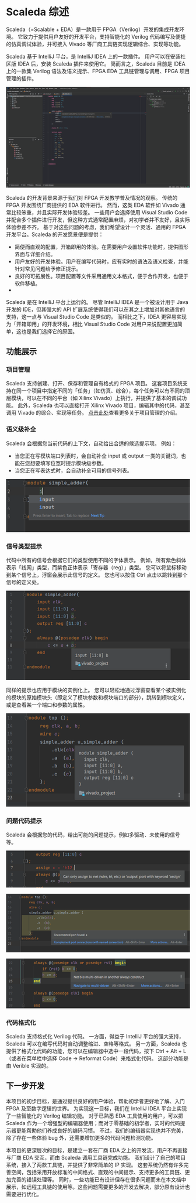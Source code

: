 # Scaleda 综述

Scaleda（=Scalable + EDA）是一款用于 FPGA（Verilog）开发的集成开发环境。
它致力于提供用户友好的开发平台，支持智能化的 Verilog 代码编写及便捷的仿真调试体验，并可接入 Vivado 等厂商工具链实现逻辑综合、实现等功能。

Scaleda 基于 IntelliJ 平台，是 IntelliJ IDEA 上的一款插件。
用户可以在安装社区版 IDEA 后，安装 Scaleda 插件来使用它。
简而言之，Scaleda 目前是 IDEA 上的一款集 Verilog 语法及语义提示、FPGA EDA 工具链管理与调用、FPGA 项目管理的插件。

![使用 Scaleda 进行 Verilog 开发](images/main-screenshot.png)

Scaleda 的开发背景来源于我们对 FPGA 开发教学普及情况的观察。
传统的 FPGA 开发围绕厂商提供的 EDA 软件进行。
然而，这类 EDA 软件如 Vivado 通常比较笨重，并且实际开发体验较差。
一些用户会选择使用 Visual Studio Code 并配合多个插件进行开发，但这种方式通常配置麻烦，对初学者并不友好，且实际体验参差不齐。
基于对这些问题的考虑，我们希望设计一个灵活、通用的 FPGA 开发平台。Scaleda 的开发愿景便是提供：

- 简便而直观的配置，开箱即用的体验。在需要用户设置软件功能时，提供图形界面与详细介绍。
- 用户友好的开发体验。用户在编写代码时，应有实时的语法及语义检查，并能针对常见问题给予修正提示。
- 良好的可拓展性。项目配置等文件采用通用文本格式，便于合作开发，也便于软件移植。
- 
Scaleda 是在 IntelliJ 平台上运行的。
尽管 IntelliJ IDEA 是一个被设计用于 Java 开发的 IDE，但其强大的 API 扩展系统使得我们可以在其之上增加对其他语言的支持，这一点与 Visual Studio Code 是类似的。
而相比之下，IDEA 更容易实现为「开箱即用」的开发环境，相比 Visual Studio Code 对用户来说配置更加简单，这也是我们选择它的原因。

## 功能展示

### 项目管理

Scaleda 支持创建、打开、保存和管理自有格式的 FPGA 项目。
这套项目系统支持在同一个项目中指定不同的「任务」（如仿真、综合），每个任务可以有不同的顶层模块，可以在不同的平台（如 Xilinx Vivado）上执行，并提供了基本的调试功能。
此外，Scaleda 也可以直接打开 Xilinx Vivado 项目，编辑其中的代码，甚至调用 Vivado 的综合、实现等任务。
[点击此处](project)查看更多关于项目管理的介绍。

### 语义级补全

Scaleda 会根据您当前代码的上下文，自动给出合适的候选提示项。
例如：

- 当您正在写模块端口列表时，会自动补全 input 或 output 一类的关键词，也能在您想要填写位宽时提示模块级参数。
- 当您正在写表达式时，会自动补全可用的信号列表。

![根据代码上下文提示](images/input-hint.png)

### 信号类型提示

代码中所有的信号会根据它们的类型使用不同的字体表示。
例如，所有紫色斜体表示「线网」类型，而紫色正体表示「寄存器（reg）」类型。
您可以将鼠标移动到某个信号上，浮窗会展示此信号的定义。
您也可以按住 Ctrl 点击以跳转到那个信号的定义处。

![信号类型提示](images/signal-color.png)

同样的提示也应用于模块的实例化上。
您可以轻松地通过浮窗查看某个被实例化的模块的原始模块头（即定义了模块参数和模块端口的部分），跳转到模块定义，或是查看某一个端口和参数的属性。

![模块实例化提示](images/module-description.png)

### 问题代码提示

Scaleda 会根据您的代码，给出可能的问题提示，例如多驱动、未使用的信号等。

![不合适的 assign 语句](images/improper-assign.png)

![模块实例化时，有端口未连接](images/module-instance.png)

![多驱动问题，即一个信号在多个地方被赋值](images/multi-driven.png)

### 代码格式化

Scaleda 支持格式化 Verilog 代码。
一方面，得益于 IntelliJ 平台的强大支持，Scaleda 可以在编写代码时自动调整缩进、空格等格式。
另一方面，Scaleda 也提供了格式化代码的功能，您可以在编辑器中选中一段代码，按下 Ctrl + Alt + L（或者在菜单栏中选择 Code -> Reformat Code）来格式化代码。
这部分功能是由 Verible 实现的。

## 下一步开发

本项目的初步目标，是通过提供良好的用户体验，帮助初学者更好地了解、入门 FPGA 及至数字逻辑的世界。
为实现这一目标，我们在 IntelliJ IDEA 平台上实现了一些智能化的 Verilog 编辑功能。
对于已熟悉 EDA 工具使用的用户，可以把 Scaleda 作为一个增强型的编辑器使用；而对于零基础的初学者，实时的代码提示器更能帮助他们养成良好的编码习惯。
不过，我们的编辑器实现也并不完美，除了存在一些体验 bug 外，还需要增加更多的代码问题检测功能。

本项目的更深层次的目标，是建立一套在厂商 EDA 之上的开发流，用户不再直接与厂商 EDA 交互，而由 Scaleda 调用工具链完成功能。
我们设计了自己的项目系统，接入了两款工具链，并提供了非常简单的 IP 实现。
这套系统仍然有许多完善空间，包括采用开放标准的中间格式、直观的中间提示、支持更多的工具链、更加完善的错误处理等。
同时，一些功能已有设计但存在很多问题而未在本文档中展示，如远程工具链的使用等。这些问题需要更多的开发去解决，部分原有设计也需要进行优化。